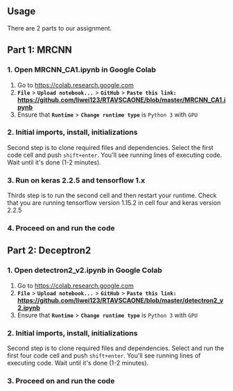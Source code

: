 
## Usage
There are 2 parts to our assignment.
## Part 1: MRCNN
### 1. Open MRCNN_CA1.ipynb in Google Colab
1. Go to https://colab.research.google.com
2. **```File```** > **```Upload notebook...```** > **```GitHub```** > **```Paste this link:``` https://github.com/liwei123/RTAVSCAONE/blob/master/MRCNN_CA1.ipynb**
3. Ensure that **```Runtime```** > **```Change runtime type```** is ```Python 3``` with ```GPU```
### 2. Initial imports, install, initializations
Second step is to clone required files and dependencies. Select the first code cell and push ```shift+enter```. You'll see running lines of executing code. Wait until it's done (1-2 minutes).
### 3. Run on keras 2.2.5 and tensorflow 1.x
Thirds step is to run the second cell and then restart your runtime. Check that you are running tensorflow version 1.15.2 in cell four and keras version 2.2.5
### 4. Proceed on and run the code 

## Part 2: Deceptron2
### 1. Open detectron2_v2.ipynb in Google Colab
1. Go to https://colab.research.google.com
2. **```File```** > **```Upload notebook...```** > **```GitHub```** > **```Paste this link:``` https://github.com/liwei123/RTAVSCAONE/blob/master/detectron2_v2.ipynb**
3. Ensure that **```Runtime```** > **```Change runtime type```** is ```Python 3``` with ```GPU```
### 2. Initial imports, install, initializations
Second step is to clone required files and dependencies. Select and run the first four code cell and push ```shift+enter```. You'll see running lines of executing code. Wait until it's done (1-2 minutes).
### 3. Proceed on and run the code 